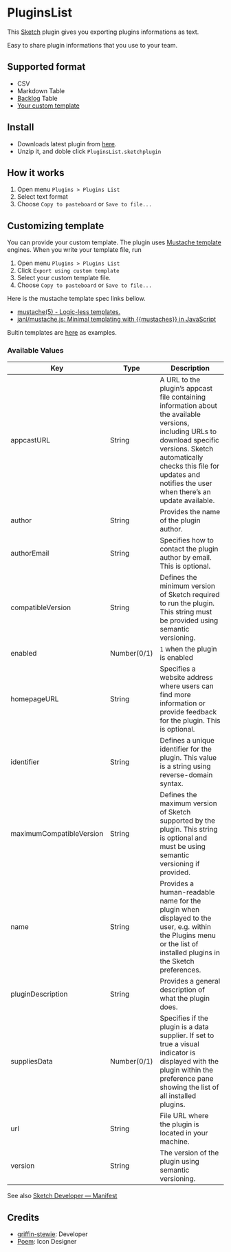 # PluginsList

This [Sketch](https://www.sketchapp.com/) plugin gives you exporting plugins informations as text.

Easy to share plugin informations that you use to your team.

## Supported format

- CSV
- Markdown Table
- [Backlog](https://backlog.com) Table
- [Your custom template](https://github.com/griffin-stewie/PluginsList#customizing-template)

## Install

- Downloads latest plugin from [here](https://github.com/griffin-stewie/PluginsList/releases/latest).
- Unzip it, and doble click `PluginsList.sketchplugin`

## How it works

1. Open menu `Plugins > Plugins List`
1. Select text format
1. Choose `Copy to pasteboard` or `Save to file...`

## Customizing template

You can provide your custom template. The plugin uses [Mustache template](https://mustache.github.io/) engines. When you write your template file, run

1. Open menu `Plugins > Plugins List`
1. Click `Export using custom template`
1. Select your custom template file.
1. Choose `Copy to pasteboard` or `Save to file...`

Here is the mustache template spec links bellow.

- [mustache\(5\) \- Logic\-less templates\.](https://mustache.github.io/mustache.5.html)
- [janl/mustache\.js: Minimal templating with \{\{mustaches\}\} in JavaScript](https://github.com/janl/mustache.js)

Bultin templates are [here](assets/Templates) as examples.

### Available Values

| Key | Type | Description |
|-----|------|-------------|
| appcastURL | String | A URL to the plugin’s appcast file containing information about the available versions, including URLs to download specific versions. Sketch automatically checks this file for updates and notifies the user when there’s an update available. |
| author | String | Provides the name of the plugin author. |
| authorEmail | String | Specifies how to contact the plugin author by email. This is optional. |
| compatibleVersion | String | Defines the minimum version of Sketch required to run the plugin. This string must be provided using semantic versioning. |
| enabled | Number(0/1) | `1` when the plugin is enabled |
| homepageURL | String | Specifies a website address where users can find more information or provide feedback for the plugin. This is optional. |
| identifier | String | Defines a unique identifier for the plugin. This value is a string using reverse-domain syntax. |
| maximumCompatibleVersion | String | Defines the maximum version of Sketch supported by the plugin. This string is optional and must be using semantic versioning if provided. |
| name | String | Provides a human-readable name for the plugin when displayed to the user, e.g. within the Plugins menu or the list of installed plugins in the Sketch preferences. |
| pluginDescription | String | Provides a general description of what the plugin does. |
| suppliesData | Number(0/1) | Specifies if the plugin is a data supplier. If set to true a visual indicator is displayed with the plugin within the preference pane showing the list of all installed plugins. |
| url | String | File URL where the plugin is located in your machine. |
| version | String | The version of the plugin using semantic versioning. |

See also [Sketch Developer — Manifest](https://developer.sketch.com/plugins/plugin-manifest)

## Credits

- [griffin-stewie](https://griffin-stewie.github.io/): Developer
- [Poem](https://dribbble.com/poem_f): Icon Designer

